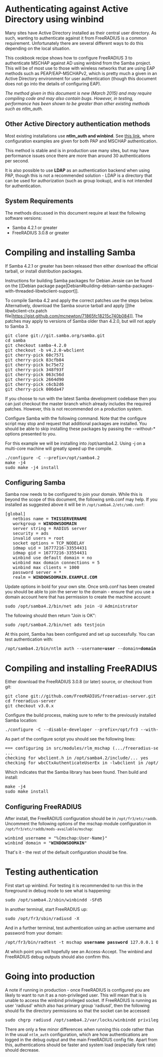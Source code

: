 Authenticating against Active Directory using winbind
=====================================================

Many sites have Active Directory installed as their central user
directory. As such, wanting to authenticate against it from
FreeRADIUS is a common requirement. Unfortunately there are
several different ways to do this depending on the local
situation.

This cookbook recipe shows how to configure FreeRADIUS 3 to
authenticate MSCHAP against AD using winbind from the Samba
project. This will be of most use to those with wireless networks
that are using EAP methods such as PEAP/EAP-MSCHAPv2, which is
pretty much a given in an Active Directory environment for user
authentication (though this document does not go into the details
of configuring EAP).

_The method given in this document is new (March 2015) and may
require compiling code and may also contain bugs. However, in
testing, performance has been shown to be greater than other existing
methods such as ntlm_auth._

Other Active Directory authentication methods
---------------------------------------------

Most existing installations use **ntlm_auth and winbind**. See
[this
link](http://deployingradius.com/documents/configuration/active_directory.html),
where configuration examples are given for both PAP and MSCHAP
authentication.

This method is stable and is in production use many sites, but may
have performance issues once there are more than around 30
authentications per second.

It is also possible to use **LDAP** as an authentication backend
when using PAP, though this is not a recommended solution - LDAP
is a directory that can be used for authorization (such as group
lookup), and is not intended for authentication.


System Requirements
-------------------

The methods discussed in this document require at least the
following software versions:

* Samba 4.2.1 or greater
* FreeRADIUS 3.0.8 or greater


Compiling and installing Samba
==============================

If Samba 4.2.1 or greater has been released then either download
the official tarball, or install distribution packages.

Instructions for building Samba packages for Debian Jessie can be found
on the [[Debian package page|Debian#building-debian-samba-packages-with-threaded-libwbclient-support]].

To compile Samba 4.2 and apply the correct patches use the steps
below. Alternatively, download the Samba source tarball and apply
[[the libwbclient-ctx.patch file|https://gist.github.com/mcnewton/71865fc18215c740b084]]. The patches
may apply to versions of Samba older than 4.2.0, but will not apply to Samba 3.

<pre>
git clone git://git.samba.org/samba.git
cd samba
git checkout samba-4.2.0
git checkout -b v4.2.0-wbclient
git cherry-pick 60c7571
git cherry-pick 83cfb84
git cherry-pick bc75e72
git cherry-pick 348f93f
git cherry-pick 063c56d
git cherry-pick 2664d90
git cherry-pick c6cb2d6
git cherry-pick 006da47
</pre>

If you choose to run with the latest Samba development codebase
then you can just checkout the master branch which already
includes the required patches. However, this is not recommended on
a production system.

Configure Samba with the following command. Note that the
configure script may stop and request that additional packages are
installed. You should be able to skip installing these packages by
passing the --without-* options presented to you.

For this example we will be installing into /opt/samba4.2. Using
-j on a multi-core machine will greatly speed up the compile.

<pre>
./configure -C --prefix=/opt/samba4.2
make -j4
sudo make -j4 install
</pre>

Configuring Samba
-----------------

Samba now needs to be configured to join your domain. While this
is beyond the scope of this document, the following smb.conf may
help. If you installed as suggested above it will be in
`/opt/samba4.2/etc/smb.conf`:

<pre>
[global]
   netbios name = <b>THISSERVERNAME</b>
   workgroup = <b>WINDOWSDOMAIN</b>
   server string = RADIUS server
   security = ads
   invalid users = root
   socket options = TCP_NODELAY
   idmap uid = 16777216-33554431
   idmap gid = 16777216-33554431
   winbind use default domain = no
   winbind max domain connections = 5
   winbind max clients = 1000
   password server = *
   realm = <b>WINDOWSDOMAIN.EXAMPLE.COM</b>
</pre>

Update options in bold for your own site. Once smb.conf has been
created you should be able to join the server to the domain -
ensure that you use a domain account here that has permission to
create the machine account:

<pre>
sudo /opt/samba4.2/bin/net ads join -U Administrator
</pre>

The following should then return "Join is OK":

<pre>
sudo /opt/samba4.2/bin/net ads testjoin
</pre>

At this point, Samba has been configured and set up successfully.
You can test authentication with:

<pre>
/opt/samba4.2/bin/ntlm_auth --username=<b>user</b> --domain=<b>domain</b>
</pre>

Compiling and installing FreeRADIUS
===================================

Either download the FreeRADIUS 3.0.8 (or later) source, or
checkout from git:

<pre>
git clone git://github.com/FreeRADIUS/freeradius-server.git
cd freeradius-server
git checkout v3.0.x
</pre>

Configure the build process, making sure to refer to the
previously installed Samba location:

<pre>
./configure -C --disable-developer --prefix=/opt/fr3 --with-winbind-dir=/opt/samba4.2
</pre>

As part of the configure script you should see the following
lines:

<pre>
=== configuring in src/modules/rlm_mschap (.../freeradius-server/src/modules/rlm_mschap)
...
checking for wbclient.h in /opt/samba4.2/include/... yes
checking for wbcCtxAuthenticateUserEx in -lwbclient in /opt/samba4.2/lib... yes
</pre>

Which indicates that the Samba library has been found. Then build
and install:

<pre>
make -j4
sudo make install
</pre>

Configuring FreeRADIUS
----------------------

After install, the FreeRADIUS configuration should be in
`/opt/fr3/etc/raddb`. Uncomment the following options of the mschap
module configuration in `/opt/fr3/etc/raddb/mods-available/mschap`:

<pre>
winbind_username = "%{mschap:User-Name}"
winbind_domain = "<b>WINDOWSDOMAIN</b>"
</pre>

That's it - the rest of the default configuration should be fine.


Testing authentication
======================

First start up winbind. For testing it is recommended to run this
in the foreground in debug mode to see what is happening:

<pre>
sudo /opt/samba4.2/sbin/winbindd -SFd5
</pre>

In another terminal, start FreeRADIUS up:

<pre>
sudo /opt/fr3/sbin/radiusd -X
</pre>

And in a further terminal, test authentication using an active username
and password from your domain:

<pre>
/opt/fr3/bin/radtest -t mschap <b>username</b> <b>password</b> 127.0.0.1 0 testing123
</pre>

At which point you will hopefully see an Access-Accept. The
winbind and FreeRADIUS debug outputs should also confirm this.

Going into production
=====================

A note if running in production - once FreeRADIUS is configured
you are likely to want to run it as a non-privileged user. This
will mean that is is unable to access the winbind privileged
socket. If FreeRADIUS is running as user 'radiusd' which also has
primary group 'radiusd', then the following should fix the
directory permissions so that the socket can be accessed:

<pre>
sudo chgrp radiusd /opt/samba4.2/var/locks/winbindd_privileged
</pre>

There are only a few minor differences when running this code
rather than in the usual `ntlm_auth` configuration, which are how
authentications are logged in the debug output and the main
FreeRADIUS config file. Apart from this, authentications should be
faster and system load (especially fork rate) should decrease.
